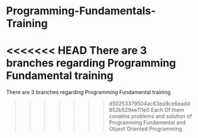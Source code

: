 # Programming-Fundamentals-Training
<<<<<<< HEAD
There are 3 branches regarding Programming Fundamental training
=======
There are 3 branches regarding Programming Fundamental training 
>>>>>>> d50253379504ac63ea9ce6eadd852b529ee111e0
Each Of them conatins problems and solution of Programming Fundamental and Object Oriented Programming
